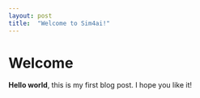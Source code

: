 ```yaml
---
layout: post
title:  "Welcome to Sim4ai!"
---
```

# Welcome
**Hello world**, this is my first blog post.
I hope you like it!

